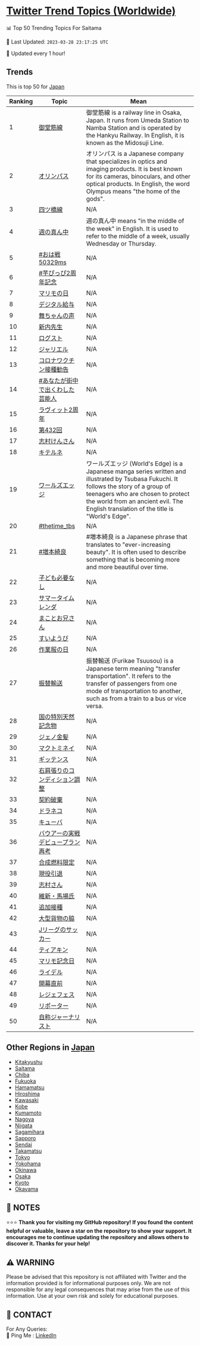 [Twitter Trend Topics (Worldwide)](https://github.com/ErcinDedeoglu/Twitter-Trend-Topics)
==========


📊 Top 50 Trending Topics For Saitama

📆 Last Updated: `2023-03-28 23:17:25 UTC`

🔧 Updated every 1 hour!


## Trends

This is top 50 for [Japan](</Japan>)

| Ranking | Topic | Mean |
| ------- | ------------ | ------------ |
| 1 | [御堂筋線](http://twitter.com/search?q=%e5%be%a1%e5%a0%82%e7%ad%8b%e7%b7%9a) | 御堂筋線 is a railway line in Osaka, Japan. It runs from Umeda Station to Namba Station and is operated by the Hankyu Railway. In English, it is known as the Midosuji Line. |
| 2 | [オリンパス](http://twitter.com/search?q=%e3%82%aa%e3%83%aa%e3%83%b3%e3%83%91%e3%82%b9) | オリンパス is a Japanese company that specializes in optics and imaging products. It is best known for its cameras, binoculars, and other optical products. In English, the word Olympus means "the home of the gods". |
| 3 | [四ツ橋線](http://twitter.com/search?q=%e5%9b%9b%e3%83%84%e6%a9%8b%e7%b7%9a) | N/A |
| 4 | [週の真ん中](http://twitter.com/search?q=%e9%80%b1%e3%81%ae%e7%9c%9f%e3%82%93%e4%b8%ad) | 週の真ん中 means "in the middle of the week" in English. It is used to refer to the middle of a week, usually Wednesday or Thursday. |
| 5 | [#おは戦50329ms](http://twitter.com/search?q=%23%e3%81%8a%e3%81%af%e6%88%a650329ms) | N/A |
| 6 | [#芋ぴっぴ2周年記念](http://twitter.com/search?q=%23%e8%8a%8b%e3%81%b4%e3%81%a3%e3%81%b42%e5%91%a8%e5%b9%b4%e8%a8%98%e5%bf%b5) | N/A |
| 7 | [マリモの日](http://twitter.com/search?q=%e3%83%9e%e3%83%aa%e3%83%a2%e3%81%ae%e6%97%a5) | N/A |
| 8 | [デジタル給与](http://twitter.com/search?q=%e3%83%87%e3%82%b8%e3%82%bf%e3%83%ab%e7%b5%a6%e4%b8%8e) | N/A |
| 9 | [舞ちゃんの声](http://twitter.com/search?q=%e8%88%9e%e3%81%a1%e3%82%83%e3%82%93%e3%81%ae%e5%a3%b0) | N/A |
| 10 | [新内先生](http://twitter.com/search?q=%e6%96%b0%e5%86%85%e5%85%88%e7%94%9f) | N/A |
| 11 | [ログスト](http://twitter.com/search?q=%e3%83%ad%e3%82%b0%e3%82%b9%e3%83%88) | N/A |
| 12 | [ジャリエル](http://twitter.com/search?q=%e3%82%b8%e3%83%a3%e3%83%aa%e3%82%a8%e3%83%ab) | N/A |
| 13 | [コロナワクチン接種勧告](http://twitter.com/search?q=%e3%82%b3%e3%83%ad%e3%83%8a%e3%83%af%e3%82%af%e3%83%81%e3%83%b3%e6%8e%a5%e7%a8%ae%e5%8b%a7%e5%91%8a) | N/A |
| 14 | [#あなたが街中で出くわした芸能人](http://twitter.com/search?q=%23%e3%81%82%e3%81%aa%e3%81%9f%e3%81%8c%e8%a1%97%e4%b8%ad%e3%81%a7%e5%87%ba%e3%81%8f%e3%82%8f%e3%81%97%e3%81%9f%e8%8a%b8%e8%83%bd%e4%ba%ba) | N/A |
| 15 | [ラヴィット2周年](http://twitter.com/search?q=%e3%83%a9%e3%83%b4%e3%82%a3%e3%83%83%e3%83%882%e5%91%a8%e5%b9%b4) | N/A |
| 16 | [第432回](http://twitter.com/search?q=%e7%ac%ac432%e5%9b%9e) | N/A |
| 17 | [志村けんさん](http://twitter.com/search?q=%e5%bf%97%e6%9d%91%e3%81%91%e3%82%93%e3%81%95%e3%82%93) | N/A |
| 18 | [キテルネ](http://twitter.com/search?q=%e3%82%ad%e3%83%86%e3%83%ab%e3%83%8d) | N/A |
| 19 | [ワールズエッジ](http://twitter.com/search?q=%e3%83%af%e3%83%bc%e3%83%ab%e3%82%ba%e3%82%a8%e3%83%83%e3%82%b8) | ワールズエッジ (World's Edge) is a Japanese manga series written and illustrated by Tsubasa Fukuchi. It follows the story of a group of teenagers who are chosen to protect the world from an ancient evil. The English translation of the title is "World's Edge". |
| 20 | [#thetime_tbs](http://twitter.com/search?q=%23thetime_tbs) | N/A |
| 21 | [#増本綺良](http://twitter.com/search?q=%23%e5%a2%97%e6%9c%ac%e7%b6%ba%e8%89%af) | #増本綺良 is a Japanese phrase that translates to "ever-increasing beauty". It is often used to describe something that is becoming more and more beautiful over time. |
| 22 | [子ども必要なし](http://twitter.com/search?q=%e5%ad%90%e3%81%a9%e3%82%82%e5%bf%85%e8%a6%81%e3%81%aa%e3%81%97) | N/A |
| 23 | [サマータイムレンダ](http://twitter.com/search?q=%e3%82%b5%e3%83%9e%e3%83%bc%e3%82%bf%e3%82%a4%e3%83%a0%e3%83%ac%e3%83%b3%e3%83%80) | N/A |
| 24 | [まことお兄さん](http://twitter.com/search?q=%e3%81%be%e3%81%93%e3%81%a8%e3%81%8a%e5%85%84%e3%81%95%e3%82%93) | N/A |
| 25 | [すいようび](http://twitter.com/search?q=%e3%81%99%e3%81%84%e3%82%88%e3%81%86%e3%81%b3) | N/A |
| 26 | [作業服の日](http://twitter.com/search?q=%e4%bd%9c%e6%a5%ad%e6%9c%8d%e3%81%ae%e6%97%a5) | N/A |
| 27 | [振替輸送](http://twitter.com/search?q=%e6%8c%af%e6%9b%bf%e8%bc%b8%e9%80%81) | 振替輸送 (Furikae Tsuusou) is a Japanese term meaning "transfer transportation". It refers to the transfer of passengers from one mode of transportation to another, such as from a train to a bus or vice versa. |
| 28 | [国の特別天然記念物](http://twitter.com/search?q=%e5%9b%bd%e3%81%ae%e7%89%b9%e5%88%a5%e5%a4%a9%e7%84%b6%e8%a8%98%e5%bf%b5%e7%89%a9) | N/A |
| 29 | [ジェノ金髪](http://twitter.com/search?q=%e3%82%b8%e3%82%a7%e3%83%8e%e9%87%91%e9%ab%aa) | N/A |
| 30 | [マクトミネイ](http://twitter.com/search?q=%e3%83%9e%e3%82%af%e3%83%88%e3%83%9f%e3%83%8d%e3%82%a4) | N/A |
| 31 | [ギッテンス](http://twitter.com/search?q=%e3%82%ae%e3%83%83%e3%83%86%e3%83%b3%e3%82%b9) | N/A |
| 32 | [右肩張りのコンディション調整](http://twitter.com/search?q=%e5%8f%b3%e8%82%a9%e5%bc%b5%e3%82%8a%e3%81%ae%e3%82%b3%e3%83%b3%e3%83%87%e3%82%a3%e3%82%b7%e3%83%a7%e3%83%b3%e8%aa%bf%e6%95%b4) | N/A |
| 33 | [契約破棄](http://twitter.com/search?q=%e5%a5%91%e7%b4%84%e7%a0%b4%e6%a3%84) | N/A |
| 34 | [ドラネコ](http://twitter.com/search?q=%e3%83%89%e3%83%a9%e3%83%8d%e3%82%b3) | N/A |
| 35 | [キューバ](http://twitter.com/search?q=%e3%82%ad%e3%83%a5%e3%83%bc%e3%83%90) | N/A |
| 36 | [バウアーの実戦デビュープラン再考](http://twitter.com/search?q=%e3%83%90%e3%82%a6%e3%82%a2%e3%83%bc%e3%81%ae%e5%ae%9f%e6%88%a6%e3%83%87%e3%83%93%e3%83%a5%e3%83%bc%e3%83%97%e3%83%a9%e3%83%b3%e5%86%8d%e8%80%83) | N/A |
| 37 | [合成燃料限定](http://twitter.com/search?q=%e5%90%88%e6%88%90%e7%87%83%e6%96%99%e9%99%90%e5%ae%9a) | N/A |
| 38 | [現役引退](http://twitter.com/search?q=%e7%8f%be%e5%bd%b9%e5%bc%95%e9%80%80) | N/A |
| 39 | [志村さん](http://twitter.com/search?q=%e5%bf%97%e6%9d%91%e3%81%95%e3%82%93) | N/A |
| 40 | [維新・馬場氏](http://twitter.com/search?q=%e7%b6%ad%e6%96%b0%e3%83%bb%e9%a6%ac%e5%a0%b4%e6%b0%8f) | N/A |
| 41 | [追加接種](http://twitter.com/search?q=%e8%bf%bd%e5%8a%a0%e6%8e%a5%e7%a8%ae) | N/A |
| 42 | [大型貨物の脇](http://twitter.com/search?q=%e5%a4%a7%e5%9e%8b%e8%b2%a8%e7%89%a9%e3%81%ae%e8%84%87) | N/A |
| 43 | [Jリーグのサッカー](http://twitter.com/search?q=J%e3%83%aa%e3%83%bc%e3%82%b0%e3%81%ae%e3%82%b5%e3%83%83%e3%82%ab%e3%83%bc) | N/A |
| 44 | [ティアキン](http://twitter.com/search?q=%e3%83%86%e3%82%a3%e3%82%a2%e3%82%ad%e3%83%b3) | N/A |
| 45 | [マリモ記念日](http://twitter.com/search?q=%e3%83%9e%e3%83%aa%e3%83%a2%e8%a8%98%e5%bf%b5%e6%97%a5) | N/A |
| 46 | [ライデル](http://twitter.com/search?q=%e3%83%a9%e3%82%a4%e3%83%87%e3%83%ab) | N/A |
| 47 | [開幕直前](http://twitter.com/search?q=%e9%96%8b%e5%b9%95%e7%9b%b4%e5%89%8d) | N/A |
| 48 | [レジェフェス](http://twitter.com/search?q=%e3%83%ac%e3%82%b8%e3%82%a7%e3%83%95%e3%82%a7%e3%82%b9) | N/A |
| 49 | [リポーター](http://twitter.com/search?q=%e3%83%aa%e3%83%9d%e3%83%bc%e3%82%bf%e3%83%bc) | N/A |
| 50 | [自称ジャーナリスト](http://twitter.com/search?q=%e8%87%aa%e7%a7%b0%e3%82%b8%e3%83%a3%e3%83%bc%e3%83%8a%e3%83%aa%e3%82%b9%e3%83%88) | N/A |



## Other Regions in [Japan](</Japan>)

* [Kitakyushu](</Japan/Kitakyushu.md>)
* [Saitama](</Japan/Saitama.md>)
* [Chiba](</Japan/Chiba.md>)
* [Fukuoka](</Japan/Fukuoka.md>)
* [Hamamatsu](</Japan/Hamamatsu.md>)
* [Hiroshima](</Japan/Hiroshima.md>)
* [Kawasaki](</Japan/Kawasaki.md>)
* [Kobe](</Japan/Kobe.md>)
* [Kumamoto](</Japan/Kumamoto.md>)
* [Nagoya](</Japan/Nagoya.md>)
* [Niigata](</Japan/Niigata.md>)
* [Sagamihara](</Japan/Sagamihara.md>)
* [Sapporo](</Japan/Sapporo.md>)
* [Sendai](</Japan/Sendai.md>)
* [Takamatsu](</Japan/Takamatsu.md>)
* [Tokyo](</Japan/Tokyo.md>)
* [Yokohama](</Japan/Yokohama.md>)
* [Okinawa](</Japan/Okinawa.md>)
* [Osaka](</Japan/Osaka.md>)
* [Kyoto](</Japan/Kyoto.md>)
* [Okayama](</Japan/Okayama.md>)



## 📝 NOTES

⭐⭐⭐ **Thank you for visiting my GitHub repository! If you found the content helpful or valuable, leave a star on the repository to show your support. It encourages me to continue updating the repository and allows others to discover it. Thanks for your help!**


## ⚠️ WARNING

Please be advised that this repository is not affiliated with Twitter and the information provided is for informational purposes only. We are not responsible for any legal consequences that may arise from the use of this information. Use at your own risk and solely for educational purposes.


## 📨 CONTACT

 For Any Queries:  
            🏓 Ping Me : [LinkedIn](https://www.linkedin.com/in/ercindedeoglu/)
